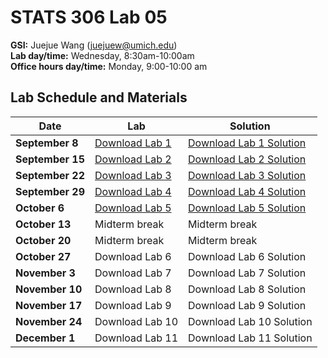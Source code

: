 # STATS 306 Lab 05

**GSI:** Juejue Wang (juejuew@umich.edu)\
**Lab day/time:** Wednesday, 8:30am-10:00am \
**Office hours day/time:** Monday, 9:00-10:00 am

## Lab Schedule and Materials

Date | Lab | Solution
--- | --- | ---
**September 8** | <a href="stats306_lab1.ipynb">Download Lab 1</a> | <a href="stats306_lab1_solution.ipynb">Download Lab 1 Solution</a>
**September 15** | <a href="stats306_lab2.ipynb">Download Lab 2</a> | <a href="stats306_lab2_solution.ipynb">Download Lab 2 Solution</a>
**September 22** | <a href="stats306_lab3.ipynb">Download Lab 3</a> | <a href="stats306_lab3_solution.ipynb">Download Lab 3 Solution</a>
**September 29** | <a href="stats306_lab4.ipynb">Download Lab 4</a> | <a href="stats306_lab4_solution.ipynb">Download Lab 4 Solution</a>
**October 6** | <a href="stats306_lab5.ipynb">Download Lab 5</a> | <a href="stats306_lab5.ipynb">Download Lab 5 Solution</a>
**October 13** | Midterm break | Midterm break 
**October 20** | Midterm break | Midterm break
**October 27** | Download Lab 6 | Download Lab 6 Solution 
**November 3** | Download Lab 7 | Download Lab 7 Solution
**November 10** | Download Lab 8 | Download Lab 8 Solution
**November 17** | Download Lab 9 | Download Lab 9 Solution
**November 24** | Download Lab 10 | Download Lab 10 Solution
**December 1** | Download Lab 11 | Download Lab 11 Solution
